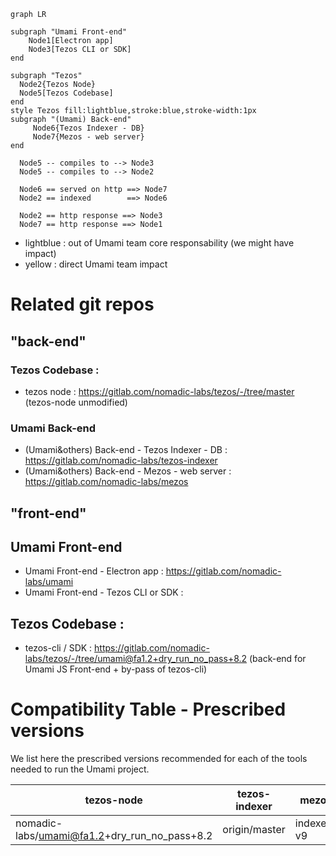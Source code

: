 ```mermaid
graph LR

subgraph "Umami Front-end" 
    Node1[Electron app]
    Node3[Tezos CLI or SDK]
end

subgraph "Tezos"
  Node2{Tezos Node}
  Node5[Tezos Codebase]
end
style Tezos fill:lightblue,stroke:blue,stroke-width:1px
subgraph "(Umami) Back-end"
     Node6{Tezos Indexer - DB}
     Node7{Mezos - web server}
end

  Node5 -- compiles to --> Node3
  Node5 -- compiles to --> Node2

  Node6 == served on http ==> Node7
  Node2 == indexed        ==> Node6

  Node2 == http response ==> Node3
  Node7 == http response ==> Node1
```

* lightblue : out of Umami team core responsability (we might have impact)
* yellow : direct Umami team impact

# Related git repos

## "back-end" 
### Tezos Codebase :
* tezos node : https://gitlab.com/nomadic-labs/tezos/-/tree/master (tezos-node unmodified)
### Umami Back-end
* (Umami&others) Back-end - Tezos Indexer - DB : https://gitlab.com/nomadic-labs/tezos-indexer
* (Umami&others) Back-end - Mezos - web server : https://gitlab.com/nomadic-labs/mezos

## "front-end"
## Umami Front-end
* Umami Front-end - Electron app : https://gitlab.com/nomadic-labs/umami
* Umami Front-end - Tezos CLI or SDK :
## Tezos Codebase :
* tezos-cli / SDK : https://gitlab.com/nomadic-labs/tezos/-/tree/umami@fa1.2+dry_run_no_pass+8.2 (back-end for Umami JS Front-end + by-pass of tezos-cli)


# Compatibility Table - Prescribed versions

We list here the prescribed versions recommended for each of the tools needed to run the Umami project.

| tezos-node | tezos-indexer | mezos | umami | (status) |
|---         |---            |---    |---    |---       |
| nomadic-labs/umami@fa1.2+dry_run_no_pass+8.2 | origin/master | indexer-v9 | origin/develop | branches (dev) |
 
